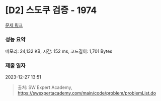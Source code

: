 # [D2] 스도쿠 검증 - 1974 

[문제 링크](https://swexpertacademy.com/main/code/problem/problemDetail.do?contestProbId=AV5Psz16AYEDFAUq) 

### 성능 요약

메모리: 24,132 KB, 시간: 152 ms, 코드길이: 1,701 Bytes

### 제출 일자

2023-12-27 13:51



> 출처: SW Expert Academy, https://swexpertacademy.com/main/code/problem/problemList.do